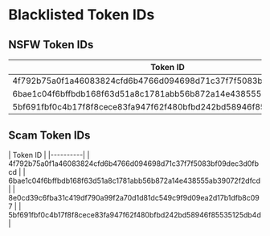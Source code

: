 # Blacklisted Token IDs

## NSFW Token IDs

| Token ID |
|----------|
| 4f792b75a0f1a46083824cfd6b4766d094698d71c37f7f5083bf09dec3d0fbcd |
| 6bae1c04f6bffbdb168f63d51a8c1781abb56b872a14e438555ab39072f2dfcd |             | 8e0cd39c6fba31c419df790a99f2a70d1d81dc549c9f9d09ea2d17b1dfb8c097 |
| 5bf691fbf0c4b17f8f8cece83fa947f62f480bfbd242bd58946f85535125db4d |

## Scam Token IDs

| Token ID |                                                                     |----------|                                                                     | 4f792b75a0f1a46083824cfd6b4766d094698d71c37f7f5083bf09dec3d0fbcd |
| 6bae1c04f6bffbdb168f63d51a8c1781abb56b872a14e438555ab39072f2dfcd |
| 8e0cd39c6fba31c419df790a99f2a70d1d81dc549c9f9d09ea2d17b1dfb8c097 |
| 5bf691fbf0c4b17f8f8cece83fa947f62f480bfbd242bd58946f85535125db4d |